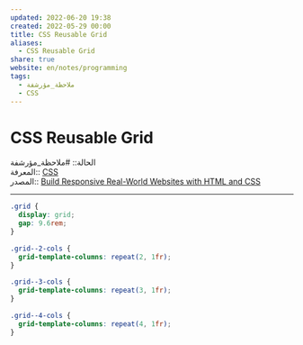 ```yaml
---  
updated: 2022-06-20 19:38  
created: 2022-05-29 00:00  
title: CSS Reusable Grid  
aliases:  
  - CSS Reusable Grid  
share: true  
website: en/notes/programming  
tags:  
  - ملاحظة_مؤرشفة  
  - CSS  
---  
```

  
  
  
# CSS Reusable Grid  
  
الحالة:: #ملاحظة_مؤرشفة  
المعرفة:: [CSS](CSS)  
المصدر:: [Build Responsive Real-World Websites with HTML and CSS](Build%20Responsive%20Real-World%20Websites%20with%20HTML%20and%20CSS)  
  
---  
  
```css  
.grid {  
  display: grid;  
  gap: 9.6rem;  
}  
  
.grid--2-cols {  
  grid-template-columns: repeat(2, 1fr);  
}  
  
.grid--3-cols {  
  grid-template-columns: repeat(3, 1fr);  
}  
  
.grid--4-cols {  
  grid-template-columns: repeat(4, 1fr);  
}  
```  
